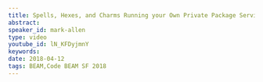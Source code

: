 ```yaml
---
title: Spells, Hexes, and Charms Running your Own Private Package Service - Code BEAM SF 2018
abstract: 
speaker_id: mark-allen
type: video
youtube_id: lN_KFDyjmnY
keywords: 
date: 2018-04-12
tags: BEAM,Code BEAM SF 2018
---
```


